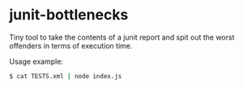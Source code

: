 # junit-bottlenecks
Tiny tool to take the contents of a junit report and spit out the worst offenders in terms of execution time.

Usage example:

```bash
$ cat TESTS.xml | node index.js
```